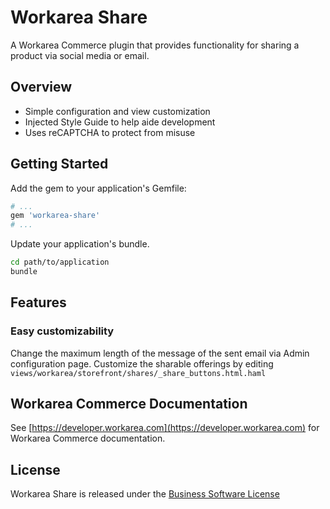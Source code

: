 Workarea Share
================================================================================

A Workarea Commerce plugin that provides functionality for sharing a product via social media or email.

Overview
--------------------------------------------------------------------------------

* Simple configuration and view customization
* Injected Style Guide to help aide development
* Uses reCAPTCHA to protect from misuse

Getting Started
--------------------------------------------------------------------------------

Add the gem to your application's Gemfile:

```ruby
# ...
gem 'workarea-share'
# ...
```

Update your application's bundle.

```bash
cd path/to/application
bundle
```

Features
--------------------------------------------------------------------------------

### Easy customizability

Change the maximum length of the message of the sent email via Admin configuration page. Customize the sharable offerings by editing `views/workarea/storefront/shares/_share_buttons.html.haml`

Workarea Commerce Documentation
--------------------------------------------------------------------------------

See [https://developer.workarea.com](https://developer.workarea.com) for Workarea Commerce documentation.

License
--------------------------------------------------------------------------------

Workarea Share is released under the [Business Software License](LICENSE)
